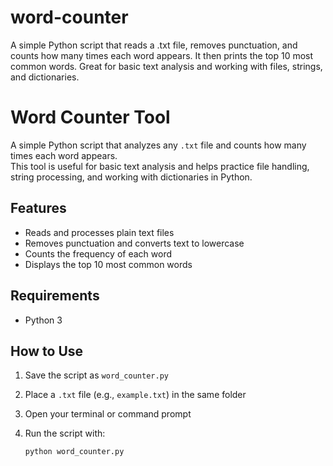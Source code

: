 # word-counter
A simple Python script that reads a .txt file, removes punctuation, and counts how many times each word appears. It then prints the top 10 most common words. Great for basic text analysis and working with files, strings, and dictionaries.
# Word Counter Tool

A simple Python script that analyzes any `.txt` file and counts how many times each word appears.  
This tool is useful for basic text analysis and helps practice file handling, string processing, and working with dictionaries in Python.

## Features

- Reads and processes plain text files
- Removes punctuation and converts text to lowercase
- Counts the frequency of each word
- Displays the top 10 most common words

## Requirements

- Python 3

## How to Use

1. Save the script as `word_counter.py`
2. Place a `.txt` file (e.g., `example.txt`) in the same folder
3. Open your terminal or command prompt
4. Run the script with:

   ```bash
   python word_counter.py
